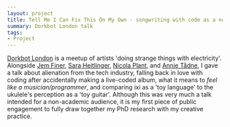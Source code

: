 ```yaml
---
layout: project
title: Tell Me I Can Fix This On My Own - songwriting with code as a non-programmer
summary: Dorkbot London talk
tags:
- Project
---
```


[Dorkbot London](http://dorkbotlondon.org) is a meetup of artists 'doing strange things with electricity'. Alongside [Jem Finer](http://longplayer.org), [Sara Heitlinger](http://connectedseed.org), [Nicola Plant](http://nicolaplant.co.uk), and [Annie Tådne](http://tadne.se), I gave a talk about alienation from the tech industry, falling back in love with coding after accidentally making a live-coded album, what it means to *feel like a musician/programmer*, and comparing ixi as a 'toy language' to the ukulele's perception as a 'toy guitar'. Although this was very much a talk intended for a non-academic audience, it is my first piece of public engagement to fully draw together my PhD research with my creative practice.
